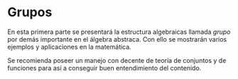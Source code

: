 # Grupos

En esta primera parte se presentará la estructura algebraicas llamada _grupo_ por demás importante en el álgebra abstraca. Con ello se mostrarán varios ejemplos y aplicaciones en la matemática. 

Se recomienda poseer un manejo con decente de teoría de conjuntos y de funciones para así a conseguir buen entendimiento del contenido. 
